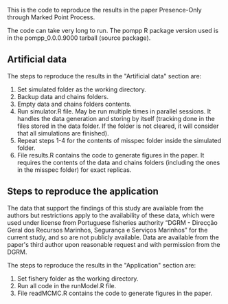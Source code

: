 This is the code to reproduce the results in the paper Presence-Only through Marked Point Process.

The code can take very long to run. The pompp R package version used is in the pompp_0.0.0.9000 tarball (source package).

## Artificial data

The steps to reproduce the results in the "Artificial data" section are:

1. Set simulated folder as the working directory.
2. Backup data and chains folders.
3. Empty data and chains folders contents.
4. Run simulator.R file. May be run multiple times in parallel sessions. It handles the data generation and storing by itself (tracking done in the files stored in the data folder. If the folder is not cleared, it will consider that all simulations are finished).
5. Repeat steps 1-4 for the contents of misspec folder inside the simulated folder.
6. File results.R contains the code to generate figures in the paper. It requires the contents of the data and chains folders (including the ones in the misspec folder) for exact replicas.

## Steps to reproduce the application

The data that support the findings of this study are available from the authors but restrictions apply to the availability of these data, which were used under license from Portuguese fisheries authority “DGRM - Direcção Geral dos Recursos Marinhos, Segurança e Serviços Marinhos” for the current study, and so are not publicly available. Data are available from the paper's third author upon reasonable request and with permission from the DGRM.

The steps to reproduce the results in the "Application" section are:

1. Set fishery folder as the working directory.
2. Run all code in the runModel.R file.
3. File readMCMC.R contains the code to generate figures in the paper.
